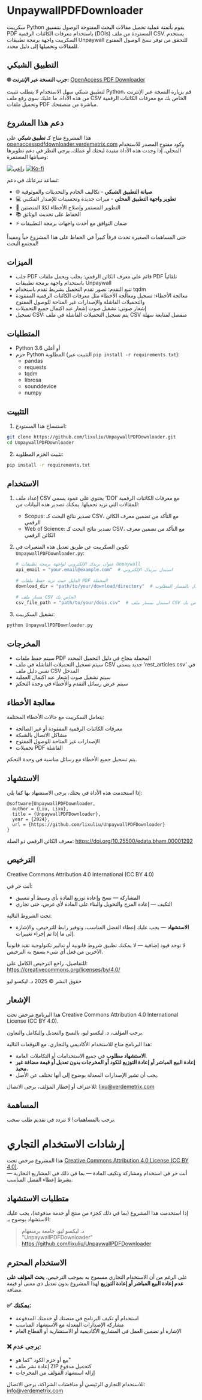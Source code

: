 # UnpaywallPDFDownloader

سكريبت Python يقوم بأتمتة عملية تحميل مقالات البحث المفتوحة الوصول بتنسيق PDF باستخدام معرفات الكائنات الرقمية (DOIs) المستردة من ملف CSV. يستخدم السكريبت واجهة برمجة تطبيقات Unpaywall للتحقق من توفر نسخ الوصول المفتوح للمقالات وتحميلها إلى دليل محدد.

## التطبيق الشبكي

**🌐 جرب النسخة عبر الإنترنت:** [OpenAccess PDF Downloader](https://www.openaccesspdfdownloader.verdemetrix.com)

لتطبيق شبكي سهل الاستخدام لا يتطلب تثبيت Python، قم بزيارة النسخة عبر الإنترنت من هذه الأداة. ما عليك سوى رفع ملف CSV الخاص بك مع معرفات الكائنات الرقمية وتحميل ملفات PDF مباشرة من متصفحك.

## دعم هذا المشروع

هذا المشروع متاح كـ **تطبيق شبكي** على [openaccesspdfdownloader.verdemetrix.com](https://www.openaccesspdfdownloader.verdemetrix.com) وكود مفتوح المصدر للاستخدام المحلي. إذا وجدت هذه الأداة مفيدة لبحثك أو عملك، يرجى النظر في دعم تطويرها وصيانتها المستمرة:

[![راعي](https://img.shields.io/badge/راعي-GitHub%20Sponsors-ff69b4?logo=github)](https://github.com/sponsors/lixuliu) [![Ko-fi](https://img.shields.io/badge/Ko--fi-اشتر%20لي%20قهوة-ff5f5f?logo=ko-fi)](https://ko-fi.com/lixuliu)

تساعد تبرعاتك في دعم:

- 🌐 **صيانة التطبيق الشبكي** - تكاليف الخادم والتحديثات والموثوقية
- 💻 **تطوير واجهة التطبيق المحلي** - ميزات جديدة وتحسينات للإصدار المكتبي
- 🔧 التطوير المستمر وإصلاح الأخطاء لكلا المنصتين
- 📚 الحفاظ على تحديث الوثائق
- ⚡ ضمان التوافق مع أحدث واجهات برمجة التطبيقات

حتى المساهمات الصغيرة تحدث فرقاً كبيراً في الحفاظ على هذا المشروع حياً ومفيداً لمجتمع البحث!

## الميزات

- جلب PDF قائم على معرف الكائن الرقمي: يجلب ويحمل ملفات PDF تلقائياً باستخدام واجهة برمجة تطبيقات Unpaywall
- تتبع التقدم: تصور تقدم التحميل بشريط تقدم باستخدام tqdm
- معالجة الأخطاء: تسجيل ومعالجة الأخطاء مثل معرفات الكائنات الرقمية المفقودة والتحميلات الفاشلة والإصدارات غير المتاحة للوصول المفتوح
- إشعار صوتي: تشغيل صوت إشعار عند اكتمال جميع التحميلات
- تسجيل CSV: يتم تسجيل التحميلات الفاشلة في ملف CSV منفصل لمتابعة سهلة

## المتطلبات

- Python 3.6 أو أعلى
- حزم Python المطلوبة (التثبيت عبر `pip install -r requirements.txt`):
  - pandas
  - requests
  - tqdm
  - librosa
  - sounddevice
  - numpy

## التثبيت

1. استنساخ هذا المستودع:

```bash
git clone https://github.com/lixuliu/UnpaywallPDFDownloader.git
cd UnpaywallPDFDownloader
```

2. تثبيت الحزم المطلوبة:

```bash
pip install -r requirements.txt
```

## الاستخدام

1. إعداد ملف CSV يحتوي على عمود يسمى 'DOI' مع معرفات الكائنات الرقمية للمقالات التي تريد تحميلها.
   يمكنك تصدير هذه البيانات من:

   - Scopus: تصدير نتائج البحث كـ CSV، مع التأكد من تضمين معرف الكائن الرقمي
   - Web of Science: تصدير نتائج البحث كـ CSV، مع التأكد من تضمين معرف الكائن الرقمي

2. تكوين السكريبت عن طريق تعديل هذه المتغيرات في `UnpaywallPDFDownloader.py`:

   ```python
   # عنوان بريدك الإلكتروني لواجهة برمجة تطبيقات Unpaywall
   api_email = "your.email@example.com"  # استبدل ببريدك الإلكتروني

   # الدليل حيث تريد حفظ ملفات PDF المحملة
   download_dir = "path/to/your/download/directory"  # استبدل بالمسار المطلوب

   # مسار ملف CSV الخاص بك
   csv_file_path = "path/to/your/dois.csv"  # استبدل بمسار ملف CSV الخاص بك
   ```

3. تشغيل السكريبت:

```bash
python UnpaywallPDFDownloader.py
```

## المخرجات

- سيتم حفظ ملفات PDF المحملة بنجاح في دليل التحميل المحدد
- سيتم تسجيل التحميلات الفاشلة في ملف CSV جديد يسمى 'rest_articles.csv' في نفس دليل ملف CSV المدخل
- سيتم تشغيل صوت إشعار عند اكتمال العملية
- سيتم عرض رسائل التقدم والأخطاء في وحدة التحكم

## معالجة الأخطاء

يتعامل السكريبت مع حالات الأخطاء المختلفة:

- معرفات الكائنات الرقمية المفقودة أو غير الصالحة
- مشاكل الاتصال بالشبكة
- الإصدارات غير المتاحة للوصول المفتوح
- تحميلات PDF الفاشلة

يتم تسجيل جميع الأخطاء مع رسائل مناسبة في وحدة التحكم.

## الاستشهاد

إذا استخدمت هذه الأداة في بحثك، يرجى الاستشهاد بها كما يلي:

```
@software{UnpaywallPDFDownloader,
  author = {Liu, Lixu},
  title = {UnpaywallPDFDownloader},
  year = {2024},
  url = {https://github.com/lixuliu/UnpaywallPDFDownloader}
}
```

معرف الكائن الرقمي ذو الصلة: https://doi.org/10.25500/edata.bham.00001292

## الترخيص

Creative Commons Attribution 4.0 International (CC BY 4.0)

أنت حر في:

- المشاركة — نسخ وإعادة توزيع المادة بأي وسيط أو تنسيق
- التكيف — إعادة المزج والتحويل والبناء على المادة لأي غرض، حتى تجاري

تحت الشروط التالية:

- **الاستشهاد** — يجب عليك إعطاء الفضل المناسب، وتوفير رابط للترخيص، والإشارة إلى ما إذا تم إجراء تغييرات.

لا توجد قيود إضافية — لا يمكنك تطبيق شروط قانونية أو تدابير تكنولوجية تقيد قانونياً الآخرين من فعل أي شيء يسمح به الترخيص.

للتفاصيل، راجع الترخيص الكامل على: https://creativecommons.org/licenses/by/4.0/

حقوق النشر © 2025 د. ليكسو ليو

## الإشعار

هذا البرنامج مرخص تحت Creative Commons Attribution 4.0 International License (CC BY 4.0).

يرحب المؤلف، د. ليكسو ليو، بالنسخ والتعديل والتكامل والتعاون.

هذا البرنامج متاح للاستخدام الأكاديمي والتجاري، مع التوقعات التالية:

- **الاستشهاد مطلوب** في جميع الاستخدامات أو التكاملات العامة.
- **إعادة البيع المباشر أو إعادة التوزيع للكود أو المخرجات بدون تعديل أو قيمة مضافة غير محبذ.**
- يجب أن تشير الإصدارات المعدلة بوضوح إلى أنها تختلف عن الأصل.

للاعتراف أو إخطار المؤلف، يرجى الاتصال: lixu@verdemetrix.com

## المساهمة

نرحب بالمساهمات! لا تتردد في تقديم طلب سحب.

# إرشادات الاستخدام التجاري

هذا المشروع مرخص تحت [Creative Commons Attribution 4.0 License (CC BY 4.0)](https://creativecommons.org/licenses/by/4.0/).  
أنت حر في استخدام ومشاركة وتكيف المادة — بما في ذلك في المشاريع التجارية — بشرط إعطاء الفضل المناسب.

## متطلبات الاستشهاد

إذا استخدمت هذا المشروع (بما في ذلك كجزء من منتج أو خدمة مدفوعة)، يجب عليك الاستشهاد بوضوح بـ:

> د. ليكسو ليو، جامعة برمنغهام  
> "UnpaywallPDFDownloader"  
> https://github.com/lixuliu/UnpaywallPDFDownloader

## الاستخدام المحترم

على الرغم من أن الاستخدام التجاري مسموح به بموجب الترخيص، **يحث المؤلف على عدم إعادة البيع المباشر أو إعادة التوزيع** لهذا المشروع بدون تعديل ذي معنى أو قيمة مضافة.

### ✅ يمكنك:

- استخدام أو تكيف البرنامج في منصتك أو خدمتك المدفوعة
- مشاركة الإصدارات المعدلة مع الاستشهاد المناسب
- الإشارة أو تضمين العمل في المشاريع الأكاديمية أو الاستشارية أو القطاع العام

### ❌ يرجى عدم:

- بيع أو حزم الكود "كما هو"
- إعادة نشر ملف ZIP كتحميل مدفوع
- إزالة استشهاد المؤلف من المخرجات

للاستخدام التجاري الرئيسي أو مناقشات الشراكة، يرجى الاتصال: info@verdemetrix.com
